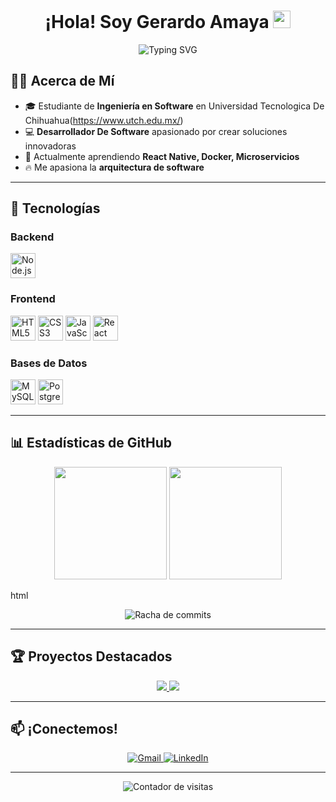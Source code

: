 <h1 align="center">¡Hola! Soy Gerardo Amaya <img src="https://media.giphy.com/media/hvRJCLFzcasrR4ia7z/giphy.gif" width="28"></h1>

<p align="center">
  <img src="https://readme-typing-svg.herokuapp.com?font=Fira+Code&pause=1000&color=36BCF7FF&width=435&lines=¡Hola!+Soy+Gerardo+Amaya;Desarrollador+De+Software;Apasionado+por+la+tecnología" alt="Typing SVG" />
</p>

## 👨‍💻 Acerca de Mí

- 🎓 Estudiante de **Ingeniería en Software** en Universidad Tecnologica De Chihuahua(https://www.utch.edu.mx/)
- 💻 **Desarrollador De Software** apasionado por crear soluciones innovadoras
- 🌱 Actualmente aprendiendo **React Native, Docker, Microservicios**
- 🔥 Me apasiona la **arquitectura de software**

---

## 🚀 Tecnologías

### Backend
<p align="left">
  <img src="https://cdn.jsdelivr.net/gh/devicons/devicon/icons/nodejs/nodejs-original.svg" alt="Node.js" width="40" height="40"/>
  <!-- Añade más iconos según tus tecnologías -->
</p>

### Frontend
<p align="left">
  <img src="https://cdn.jsdelivr.net/gh/devicons/devicon/icons/html5/html5-original.svg" alt="HTML5" width="40" height="40"/>
  <img src="https://cdn.jsdelivr.net/gh/devicons/devicon/icons/css3/css3-original.svg" alt="CSS3" width="40" height="40"/>
  <img src="https://cdn.jsdelivr.net/gh/devicons/devicon/icons/javascript/javascript-original.svg" alt="JavaScript" width="40" height="40"/>
  <img src="https://cdn.jsdelivr.net/gh/devicons/devicon/icons/react/react-original.svg" alt="React" width="40" height="40"/>
</p>

### Bases de Datos
<p align="left">
  <img src="https://cdn.jsdelivr.net/gh/devicons/devicon/icons/mysql/mysql-original.svg" alt="MySQL" width="40" height="40"/>
  <img src="https://cdn.jsdelivr.net/gh/devicons/devicon/icons/postgresql/postgresql-original.svg" alt="PostgreSQL" width="40" height="40"/>
</p>

---

## 📊 Estadísticas de GitHub

<div align="center">
  <img height="180em" src="https://github-readme-stats.vercel.app/api?username=Gera-Amaya&show_icons=true&theme=tokyonight&include_all_commits=true&count_private=true&locale=es"/>
  <img height="180em" src="https://github-readme-stats.vercel.app/api/top-langs/?username=Gera-Amaya&layout=compact&langs_count=8&theme=tokyonight&locale=es"/>
</div>

html
<div align="center">
  <img src="https://github-readme-streak-stats-salesp07.vercel.app/?user=Gera-Amaya&theme=tokyonight" alt="Racha de commits"/>
</div>

---

## 🏆 Proyectos Destacados

<div align="center">
  <a href="https://github.com/Gera-Amaya/portfolio">
    <img src="https://github-readme-stats.vercel.app/api/pin/?username=Gera-Amaya&repo=portfolio&theme=tokyonight&locale=es" />
  </a>
  <a href="https://github.com/Gera-Amaya/firebase-inventory-app">
    <img src="https://github-readme-stats.vercel.app/api/pin/?username=Gera-Amaya&repo=firebase-inventory-app&theme=tokyonight&locale=es" />
  </a>
</div>

---

## 📫 ¡Conectemos!

<div align="center">
  <a href="gamayamolina@gmail.com">
    <img src="https://img.shields.io/badge/Gmail-333333?style=for-the-badge&logo=gmail&logoColor=red" alt="Gmail"/>
  </a>
  <a href="https://www.linkedin.com/in/Gera-Amaya/">
    <img src="https://img.shields.io/badge/LinkedIn-0077B5?style=for-the-badge&logo=linkedin&logoColor=white" alt="LinkedIn"/>
  </a>
</div>

---

<div align="center">
  <img src="https://komarev.com/ghpvc/?username=Gera-Amaya&label=Visitas+al+perfil&color=0e75b6&style=flat" alt="Contador de visitas" />
</div>
